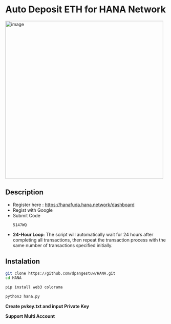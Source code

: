 # Auto Deposit ETH for HANA Network

<img width="493" alt="image" src="https://github.com/user-attachments/assets/19b899ef-aa12-4ac2-b59e-1693c2f55afd">


## Description 
- Register here : https://hanafuda.hana.network/dashboard
- Regist with Google
- Submit Code
  ```
  5147WQ
  ```
- **24-Hour Loop**: The script will automatically wait for 24 hours after completing all transactions, then repeat the transaction process with the same number of transactions specified initially.

## Instalation
```bash
git clone https://github.com/dpangestuw/HANA.git
cd HANA
```
```bash
pip install web3 colorama
```
```bash
python3 hana.py
```
**Create pvkey.txt and input Private Key**

**Support Multi Account**
